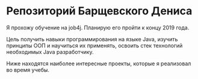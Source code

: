 # Репозиторий Барщевского Дениса
Я прохожу обучение на job4j. Планирую его пройти к концу 2019 года.

Цель получить навыки программирования на языке Java, изучить принципы ООП и научиться их применять,
освоить стек технологий необходимых Java разработчику.

Ниже находятся наиболее интересные проекты, которые я реализовал во время учебы.
